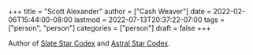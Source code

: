 +++
title = "Scott Alexander"
author = ["Cash Weaver"]
date = 2022-02-06T15:44:00-08:00
lastmod = 2022-07-13T20:37:22-07:00
tags = ["person", "person"]
categories = ["person"]
draft = false
+++

Author of [Slate Star Codex](https://slatestarcodex.com/) and [Astral Star Codex](https://astralcodexten.substack.com/).
